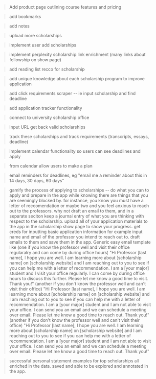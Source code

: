 > Add product page outlining course features and pricing

> add bookmarks

> add notes 

> upload more scholarships

> implement user add scholarships

> implement perplexity scholarship link enrichment (many links about fellowship on show page)

> add reading list recco for scholarship 

> add unique knowledge about each scholarship program to improve application 

> add click requirements scraper -- ie input scholarship and find deadline 

> add application tracker functionality 

> connect to university scholarship office 

> input URL get back valid scholarships 

> track these scholarships and track requirements (transcripts, essays, deadline)

> implement calendar functionality so users can see deadlines and apply 

> from calendar allow users to make a plan 

> email reminders for deadlines, eg "email me a reminder about this in 14 days, 30 days, 60 days"

> gamify the process of applying to scholarships -- do what you can to apply and prepare in the app while knowing there are 
>  things that you are seemingly blocked by. for instance, you know you must have a letter of reccomendation or maybe two
>  and you feel anxious to reach out to the professors. why not draft an email to them, and in a separate seciton 
>  keep a journal entry of what you are thinking with respect to the scholarship. upload all of your application materials 
>  to the app in the scholarship show page to show your progress. get creds for inputting basic application information 
>  for example input name and email of the professor you intend to reach out to. draft emails to them and save them in the app. 
>  Generic easy email template like (one if you know the professor well and visit their office regularalry and can come by during office hours)
>  "Hi Professor [last name], I hope you are well. I am learning more about [scholarship name] on [scholarship website] and I am reaching out to you to see if you can help me with a letter of recommendation. I am a [your major] student and I visit your office regularly. I can come by during office hours to discuss this further. Please let me know a good time to visit. Thank you!"
>  (another if you don't know the professor well and can't visit their office)
>  "Hi Professor [last name], I hope you are well. I am learning more about [scholarship name] on [scholarship website] and I am reaching out to you to see if you can help me with a letter of recommendation. I am a [your major] student and I am not able to visit your office. I can send you an email and we can schedule a meeting over email. Please let me know a good time to reach out. Thank you!"
>  (another if you don't know the professor well and can't visit their office)
>  "Hi Professor [last name], I hope you are well. I am learning more about [scholarship name] on [scholarship website] and I am reaching out to you to see if you can help me with a letter of recommendation. I am a [your major] student and I am not able to visit your office. I can send you an email and we can schedule a meeting over email. Please let me know a good time to reach out. Thank you!"

> successful personal statement examples for top scholarships all enriched in the data. saved and able to be explored and annotated in the app. 